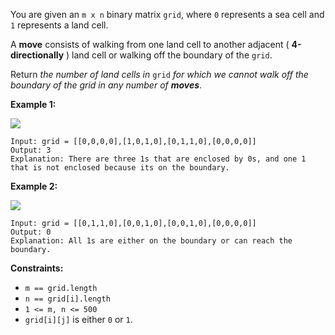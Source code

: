 You are given an `m x n` binary matrix `grid`, where `0` represents a sea cell
and `1` represents a land cell.

A **move** consists of walking from one land cell to another adjacent (
**4-directionally** ) land cell or walking off the boundary of the `grid`.

Return _the number of land cells in_ `grid` _for which we cannot walk off the
boundary of the grid in any number of **moves**_.



**Example 1:**

![](https://assets.leetcode.com/uploads/2021/02/18/enclaves1.jpg)

    
    
    Input: grid = [[0,0,0,0],[1,0,1,0],[0,1,1,0],[0,0,0,0]]
    Output: 3
    Explanation: There are three 1s that are enclosed by 0s, and one 1 that is not enclosed because its on the boundary.
    

**Example 2:**

![](https://assets.leetcode.com/uploads/2021/02/18/enclaves2.jpg)

    
    
    Input: grid = [[0,1,1,0],[0,0,1,0],[0,0,1,0],[0,0,0,0]]
    Output: 0
    Explanation: All 1s are either on the boundary or can reach the boundary.
    



**Constraints:**

  * `m == grid.length`
  * `n == grid[i].length`
  * `1 <= m, n <= 500`
  * `grid[i][j]` is either `0` or `1`.

